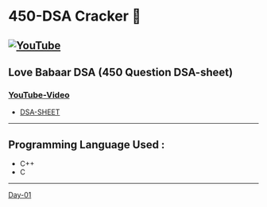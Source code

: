 # 450-DSA Cracker 🚀
[![YouTube](https://img.shields.io/badge/YouTube-Love_babbar-red?style=for-the-badge&logo=YouTube)](https://www.youtube.com/channel/UCQHLxxBFrbfdrk1jF0moTpw)
---- 
 Love Babaar DSA (450 Question DSA-sheet)
----
### [YouTube-Video](https://youtu.be/4iFALQ1ACdA)

- [DSA-SHEET](https://drive.google.com/file/d/1FMdN_OCfOI0iAeDlqswCiC2DZzD4nPsb/view)
----
## Programming Language Used :
- C++
- C
----
[Day-01](./Day01/Day01.md)



